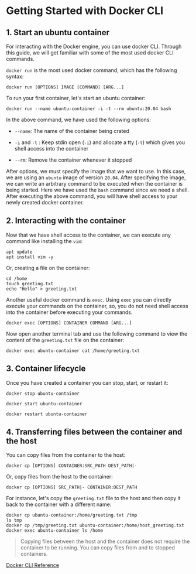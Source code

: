 # Getting Started with Docker CLI

## 1. Start an ubuntu container
For interacting with the Docker engine, you can use docker CLI. Through this guide, we will get familiar with some of the most used docker CLI commands. 

`docker run` is the most used docker command, which has the following syntax:
```
docker run [OPTIONS] IMAGE [COMMAND] [ARG...]
```
To run your first container, let's start an ubuntu container:
```
docker run --name ubuntu-container -i -t --rm ubuntu:20.04 bash
```
In the above command, we have used the following options:

* `--name`: The name of the container being crated

* `-i` and  `-t` : Keep stdin open (`-i`) and allocate a tty (`-t`) which gives you shell access into the container
* `--rm`: Remove the container whenever it stopped

After options, we must specify the image that we want to use. In this case, we are using an `ubuntu` image of version `20.04`.
After specifying the image, we can write an arbitrary command to be executed when the container is being started. Here we have used the `bash` command since we need a shell.
After executing the above command, you will have shell access to your newly created docker container.

## 2. Interacting with the container
Now that we have shell access to the container, we can execute any command like installing the `vim`:
``` shell
apt update
apt install vim -y
```
Or, creating a file on the container:
```
cd /home
touch greeting.txt
echo "Hello" > greeting.txt
```
Another useful docker command is `exec`. Using `exec` you can directly execute your commands on the container, so, you do not need shell access into the container before executing your commands.
```
docker exec [OPTIONS] CONTAINER COMMAND [ARG...]
```
Now open another terminal tab and use the following command to view the content of the `greeting.txt` file on the container:
```
docker exec ubuntu-container cat /home/greeting.txt
```

## 3. Container lifecycle
Once you have created a container you can stop, start, or restart it:
```
docker stop ubuntu-container
```

```
docker start ubuntu-container
```

```
docker restart ubuntu-container
```

## 4. Transferring files between the container and the host
You can copy files from the container to the host:
```
docker cp [OPTIONS] CONTAINER:SRC_PATH DEST_PATH|-
```
Or, copy files from the host to the container:
```
docker cp [OPTIONS] SRC_PATH|- CONTAINER:DEST_PATH
```
For instance, let's copy the `greeting.txt` file to the host and then copy it back to the container with a different name:
```
docker cp ubuntu-container:/home/greeting.txt /tmp
ls tmp
docker cp /tmp/greeting.txt ubuntu-container:/home/host_greeting.txt
docker exec ubuntu-container ls /home
```

> Copying files between the host and the container does not require the container to be running. You can copy files from and to stopped containers.

[Docker CLI Reference](https://docs.docker.com/engine/reference/commandline/docker/)